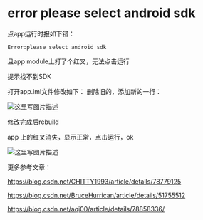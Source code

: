 ﻿# error please select android sdk

点app运行时报如下错：

```
Error:please select android sdk
```

且app module上打了个红叉，无法点击运行

提示找不到SDK

打开app.iml文件修改如下：
删除旧的，添加新的一行：

![这里写图片描述](https://img-blog.csdn.net/2018060919280432?watermark/2/text/aHR0cHM6Ly9ibG9nLmNzZG4ubmV0L3hpbnBlbmdmZWk1MjE=/font/5a6L5L2T/fontsize/400/fill/I0JBQkFCMA==/dissolve/70)

修改完成后rebuild

app 上的红叉消失，显示正常，点击运行，ok

![这里写图片描述](https://img-blog.csdn.net/20180609192822879?watermark/2/text/aHR0cHM6Ly9ibG9nLmNzZG4ubmV0L3hpbnBlbmdmZWk1MjE=/font/5a6L5L2T/fontsize/400/fill/I0JBQkFCMA==/dissolve/70)

更多参考文章：

https://blog.csdn.net/CHITTY1993/article/details/78779125

https://blog.csdn.net/BruceHurrican/article/details/51755512

https://blog.csdn.net/aqi00/article/details/78858336/
